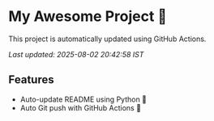 # My Awesome Project 🚀

This project is automatically updated using GitHub Actions.

_Last updated: 2025-08-02 20:42:58 IST_

## Features
- Auto-update README using Python 🐍
- Auto Git push with GitHub Actions 🤖
